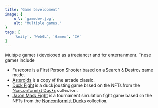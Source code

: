 ```yaml
---
title: 'Game Development'
image: {
    url: 'gamedev.jpg',
    alt: "Multiple games."
}
tags: [
    'Unity', 'WebGL', 'Games', 'C#'
]
---
```


Multiple games I developed as a freelancer and for entertainment. These games include:
- [Fusecore](https://fusecore.gonzalohirsch.com/) is a First Person Shooter based on a Search & Destroy game mode.
- [Asteroids](https://asteroids.gonzalohirsch.com/) is a copy of the arcade classic.
- [Duck Fight](https://jousting.nonco.gonzalohirsch.com/) is a duck jousting game based on the NFTs from the [Nonconformist Ducks](https://nonconformistducks.com/) collection.
- [Jason Mask Fight](https://jason.nonco.gonzalohirsch.com/) is a tournament simulation fight game based on the NFTs from the [Nonconformist Ducks](https://nonconformistducks.com/) collection.